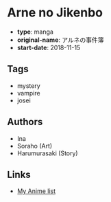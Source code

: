 # Arne no Jikenbo

-   **type**: manga
-   **original-name**: アルネの事件簿
-   **start-date**: 2018-11-15

## Tags

-   mystery
-   vampire
-   josei

## Authors

-   Ina
-   Soraho (Art)
-   Harumurasaki (Story)

## Links

-   [My Anime list](https://myanimelist.net/manga/119945/Arne_no_Jikenbo)

